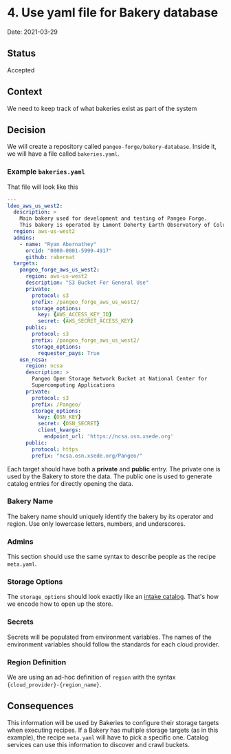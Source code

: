 # 4. Use yaml file for Bakery database

Date: 2021-03-29

## Status

Accepted

## Context

We need to keep track of what bakeries exist as part of the system

## Decision

We will create a repository called `pangeo-forge/bakery-database`.
Inside it, we will have a file called `bakeries.yaml`.

### Example `bakeries.yaml`

That file will look like this

```yaml
---
ldeo_aws_us_west2:
  description: >
    Main bakery used for development and testing of Pangeo Forge.
    This bakery is operated by Lamont Doherty Earth Observatory of Columbia University.
  region: aws-us-west2
  admins:
    - name: "Ryan Abernathey"
      orcid: "0000-0001-5999-4917"
      github: rabernat
  targets:
    pangeo_forge_aws_us_west2:
      region: aws-us-west2
      description: "S3 Bucket For General Use"
      private:
        protocol: s3
        prefix: /pangeo_forge_aws_us_west2/
        storage_options:
          key: {AWS_ACCESS_KEY_ID}
          secret: {AWS_SECRET_ACCESS_KEY}
      public:
        protocol: s3
        prefix: /pangeo_forge_aws_us_west2/
        storage_options:
          requester_pays: True
    osn_ncsa:
      region: ncsa
      description: >
        Pangeo Open Storage Network Bucket at National Center for
        Supercomputing Applications
      private:
        protocol: s3
        prefix: /Pangeo/
        storage_options:
          key: {OSN_KEY}
          secret: {OSN_SECRET}
          client_kwargs:
            endpoint_url: 'https://ncsa.osn.xsede.org'
      public:
        protocol: https
        prefix: "ncsa.osn.xsede.org/Pangeo/"
```

Each target should have both a **private** and **public** entry.
The private one is used by the Bakery to store the data.
The public one is used to generate catalog entries for directly opening the data.

### Bakery Name

The bakery name should uniquely identify the bakery by its operator and region.
Use only lowercase letters, numbers, and underscores.

### Admins

This section should use the same syntax to describe people as the recipe `meta.yaml`.

### Storage Options

The `storage_options` should look exactly like an [intake catalog](https://intake.readthedocs.io/en/latest/catalog.html#remote-access).
That's how we encode how to open up the store.

### Secrets

Secrets will be populated from environment variables. The names of the environment variables should follow the standards for each cloud provider.

### Region Definition

We are using an ad-hoc definition of `region` with the syntax `{cloud_provider}-{region_name}`. 

## Consequences

This information will be used by Bakeries to configure their storage targets when executing recipes.
If a Bakery has multiple storage targets (as in this example), the recipe `meta.yaml` will have to pick a specific one.
Catalog services can use this information to discover and crawl buckets.
